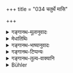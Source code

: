 +++
title = "034 चतुर्थे मासि"

+++

<details><summary>गङ्गानथ-मूलानुवादः</summary>

In the fourth month should be performed the ceremony of the child’s ‘Egress’ from the room; and in the sixth month the ceremony of ‘Feeding’; or, whatever might be regarded as auspicious in the family.—(34)
</details>

<details><summary>मेधातिथिः</summary>

जन्म**चतुर्थमासे गृहाद्** बहिर् **निष्क्रमणम्** आदित्यदर्शनं **शिशोर्** बालस्य **कर्तव्यम्** । त्रीन् मासान् गर्भगृह एव वासयेत् । शिशुग्रहणं शूद्रस्यापि प्राप्त्यर्थम् । एवं षष्ठे माश्य् अप्य् अन्नप्राशनम् । पञ्चमासान् क्षीराहार एव । **यद् वा कुले** दारकस्य स्रेयस्यं **मङ्गल्यं** पूतना शकुनिकैकवृक्षोपहारादि प्रसिद्धम् । कालविशेषे वा तत् कर्तव्यम् । अयं च संस्कारशेषः । तेन नामधेयम् उक्तलक्षणव्यतिरेकेणापि यथाकुलधर्मं लभ्यते । इन्द्रस्वामी इन्द्रशर्मा इन्द्रभूमिः इन्द्रघोष इन्द्ररात इन्द्रविष्णुः इन्द्रदेव इन्द्रज्योतिः इन्द्रयशा इत्यादि कुलभेदेनोपपन्नं भवति ॥ २.३४ ॥
</details>

<details><summary>गङ्गानथ-भाष्यानुवादः</summary>

‘*In the fourth month*’—from birth—‘*should be performed the ceremony of the child’s egress*’—being taken out of the room and shown the sun. This implies that for three months the child should he kept in the lying-in room itself.

The common name ‘*child*’ is used, with a view to include the *śūdra* also.

Similarly ‘*in the sixth month*,’ the ceremony of First Feeding on grains. For five months the child should he kept purely on milk.

‘*Or, whatever might be regarded as auspicious*’—conducive to welfare—‘*in the family*’ of the child; such well-known rites, for instance, as making offerings to *Pūṭanā*, to *Śakunika*, to certain trees, etc., etc. This may he done at specified times.

This last clause is meant to apply to all ceremonies; so that the
*naming* also may he done according to family custom, even though it be
not in strict conformity with the rules laid down above. Hence with different families, such names become possible as—‘*Indrasvāmī*,’ ‘*Indraśarman*’ ‘*Indrabhūti*,’ ‘*Indrarāta*,’ *Indraviṣṇu*,’ ‘*Indradeva*,’ ‘*Indrajyotiṣ*,’ ‘*Indrayaśaṣ*,’ and so forth.—(34)
</details>

<details><summary>गङ्गानथ-टिप्पन्यः</summary>

‘*Yadveṣṭam maṅgalam kule*’—Medhātithi, along with Govindarāja and Kullūka, takes this as applicable to all the sacraments.—‘*Kula*’ is
*family*, not *tribe*.

The first half of the verse is quoted in *Parāśaramādhava* (Ācāra, p. 442), and the second half in *Madanapārijāta* (p. 360) and in
*Vīramitrodaya* (Saṃskāra, p. 267), which latter remarks that this
option regarding family-custom applies only to the sacrament of the First Feeding. *The* verse is quoted in

*Smṛticandrikā* (Saṃskāra, pp. 55 and 57), which adds that the ‘*Gṛha*,’
‘house,’ means the one in which birth has taken place;—in
*Gadādharapaddhati* (Kālasāra, p. 218);—and in *Nṛsiṃhaprasāda*
(Saṃskāra, p. 366).
</details>

<details><summary>गङ्गानथ-तुल्य-वाक्यानि</summary>

*Viṣṇu*, 1.1.5.—‘In the fourth month, showing of the Sun; and in the
sixth the feeding on grains.’

*Yājñavalkva*, 1.12.—‘During the fourth month the Going Out; during the
sixth the feeding on grains.’

*Āśvalāyana-Gṛhyasūtrā*, 1.16.1.—‘During the sixth month, feeding on
grains.’

*Pāraskara-Gṛhyasūtra*, 1.17.19-5.1.—‘The rite of Going Out during the
fourth month, and the feeding on grains during the sixth month.’

*Bhaviṣya-Burāṇa* (Vīramitrodaya-Saṃskāra, p. 250).—‘On the twelfth day
the taking out of the baby from the house.’

*Bṛhaspati* (Vīramitrodaya-Saṃskāra, p. 250).—‘The Going Out on the
twelfth day, during the third month.’

*Laugākṣi* (Vīramitrodaya-Saṃskāra, p. 250).—‘The showing of the Sun
during the third fortnight; and the feeding on grains, during the sixth month, on the cutting of teeth’ (p. 267).

*Yama* (Vīramitrodaya-Saṃskāra, p. 250).—‘During the third month should
be done the showing of the Sun, and the showing of the Moon during the fourth month; the Going Out during the fourth month.’

\[The several texts prescribing the third and the fourth month for this Rite are to be reconciled as referring respectively to the showing of the Sun and the showing of the Moon.\]

*Yama* (Vīramitrodaya-Saṃskāra, p. 267).—‘The feeding on grains should
be done during the sixth or eighth month.’

*Āśvalāyana* (Vīramitrodaya-Saṃskāra, p. 250).—‘The Going Out of the
baby should be performed during the fourth month, and during the sixth month it may be carried to the temples of gods.’

*Āśvalāyana* (Vīramitrodaya-Saṃskāra, p. 267).—‘The feeding on grains is
to be done during the sixth month, or during the even months succeeding.’

*Śaunaka* (Vīramitrodaya-Saṃskāra, p. 250).—‘During the fourth or the
sixth month is to be performed the Going Out of the baby by the father or guardian.’

*Nārada* (Vīramitrodaya-Saṃskāra, p. 267).—‘The best time for the
feeding on grains is during the sixth solar month; if it is not done during that month, it should be done during either the eighth or the ninth or the tenth or the twelfth month.’ \[The *ninth* month is prescribed with special reference to girls.\]

*Nārada* (Vīramitrodaya-Saṃskāra, p. 269).—‘The first feeding on grains
should be for males during the sixth month and for females, during the fifth or seventh month; or during the eighth, ninth or tenth month.’

*Śaṅkha-Likhita* (Vīramitrodaya-Saṃskāra, p. 268).—‘The feeding on
grains on the lapse of a year.’

*Śaṅkha* (Aparārka, p. 268).—‘Feeding on grains after one year; or after
half-year, say some.’

*Bṛhaspati* (Aparārka, p. 26S).—‘The feeding on grains is to be done
after the 150th and before the 180th day.’

\[Of the various alternatives laid down, one should adopt that which is in accordance with the practice in his family.\]

*Vaśiṣṭha* (Vīramitrodaya-Saṃskāra, p. 268).—‘The feeding on grains of
male babies should be done during the even months, and that of female babies during the odd months.’

As regards the food to be given, says Āśvalāyana (Vīramitrodaya-Saṃskāra, p. 276).—‘During the sixth month one should feed the baby with grains mixed with goat-meat, or partridge-meat, or rice mixed with butter, or rice mixed with curd, or rice mixed with honey, or grains mixed with curd and butter.’

*Śāṅkhāyaua-Gṛhyasūtra* (Vīramitrodaya-Saṃskāra, p. 277).—‘The first
feeding during the sixth month, with goat-meat or partridge-meat or fish or butter-rice or rice mixed with curd, honey and butter.’

*Mārkaṇḍeya* (Vīramitrodaya-Saṃskāra, p. 275).—‘The child should be fed
on rice cooked in milk.’

*Purāṇa* (Aparārka, p. 25).—‘During the fourth month, the child shall be
shown the moon; O King, the taking out of the house should be done on the twelfth day; such is the opinion of some people.’

*Lokāksi* (? Laugākṣi; Parāśaramādhava, p. 442).—‘Showing of the sun
during the third fortnight.’
</details>

<details><summary>Bühler</summary>

034	In the fourth month the Nishkramana (the first leaving of the house) of the child should be performed, in the sixth month the Annaprasana (first feeding with rice), and optionally (any other) auspicious ceremony required by (the custom of) the family.
</details>
